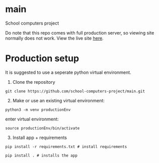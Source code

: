 # main


School computers project

Do note that this repo comes with full production server, so viewing site normally does not work. View the live site [here]().

# Production setup 

It is suggested to use a seperate python virtual environment.

1. Clone the repository

``` git clone https://github.com/school-computers-project/main.git ```

2. Make or use an existing virtual environment:

``` python3 -m venv productionEnv ```

enter virtual environment:

```source productionEnv/bin/activate```


3. Install app + requirements

``` 
pip install -r requirements.txt # install requirements

pip install . # installs the app
```